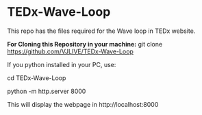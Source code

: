# TEDx-Wave-Loop
This repo has the files required for the Wave loop in TEDx website.

 **For Cloning this Repository in your machine:**
 git clone https://github.com/VJLIVE/TEDx-Wave-Loop

 If you python installed in your PC, use:
 
 cd TEDx-Wave-Loop
 
 python -m http.server 8000

 This will display the webpage in http://localhost:8000
